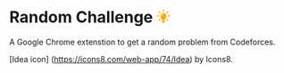 # Random Challenge ![Icon](extension/icon.png)

A Google Chrome extenstion to get a random problem from Codeforces.

[Idea icon] (https://icons8.com/web-app/74/Idea) by Icons8.

